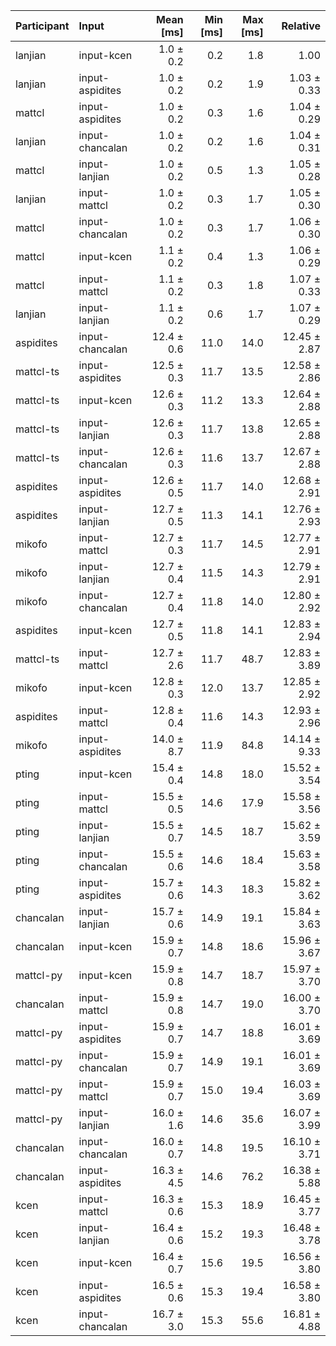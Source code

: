 | Participant | Input | Mean [ms] | Min [ms] | Max [ms] | Relative |
|:---|:---|---:|---:|---:|---:|
| lanjian | input-kcen | 1.0 ± 0.2 | 0.2 | 1.8 | 1.00 |
| lanjian | input-aspidites | 1.0 ± 0.2 | 0.2 | 1.9 | 1.03 ± 0.33 |
| mattcl | input-aspidites | 1.0 ± 0.2 | 0.3 | 1.6 | 1.04 ± 0.29 |
| lanjian | input-chancalan | 1.0 ± 0.2 | 0.2 | 1.6 | 1.04 ± 0.31 |
| mattcl | input-lanjian | 1.0 ± 0.2 | 0.5 | 1.3 | 1.05 ± 0.28 |
| lanjian | input-mattcl | 1.0 ± 0.2 | 0.3 | 1.7 | 1.05 ± 0.30 |
| mattcl | input-chancalan | 1.0 ± 0.2 | 0.3 | 1.7 | 1.06 ± 0.30 |
| mattcl | input-kcen | 1.1 ± 0.2 | 0.4 | 1.3 | 1.06 ± 0.29 |
| mattcl | input-mattcl | 1.1 ± 0.2 | 0.3 | 1.8 | 1.07 ± 0.33 |
| lanjian | input-lanjian | 1.1 ± 0.2 | 0.6 | 1.7 | 1.07 ± 0.29 |
| aspidites | input-chancalan | 12.4 ± 0.6 | 11.0 | 14.0 | 12.45 ± 2.87 |
| mattcl-ts | input-aspidites | 12.5 ± 0.3 | 11.7 | 13.5 | 12.58 ± 2.86 |
| mattcl-ts | input-kcen | 12.6 ± 0.3 | 11.2 | 13.3 | 12.64 ± 2.88 |
| mattcl-ts | input-lanjian | 12.6 ± 0.3 | 11.7 | 13.8 | 12.65 ± 2.88 |
| mattcl-ts | input-chancalan | 12.6 ± 0.3 | 11.6 | 13.7 | 12.67 ± 2.88 |
| aspidites | input-aspidites | 12.6 ± 0.5 | 11.7 | 14.0 | 12.68 ± 2.91 |
| aspidites | input-lanjian | 12.7 ± 0.5 | 11.3 | 14.1 | 12.76 ± 2.93 |
| mikofo | input-mattcl | 12.7 ± 0.3 | 11.7 | 14.5 | 12.77 ± 2.91 |
| mikofo | input-lanjian | 12.7 ± 0.4 | 11.5 | 14.3 | 12.79 ± 2.91 |
| mikofo | input-chancalan | 12.7 ± 0.4 | 11.8 | 14.0 | 12.80 ± 2.92 |
| aspidites | input-kcen | 12.7 ± 0.5 | 11.8 | 14.1 | 12.83 ± 2.94 |
| mattcl-ts | input-mattcl | 12.7 ± 2.6 | 11.7 | 48.7 | 12.83 ± 3.89 |
| mikofo | input-kcen | 12.8 ± 0.3 | 12.0 | 13.7 | 12.85 ± 2.92 |
| aspidites | input-mattcl | 12.8 ± 0.4 | 11.6 | 14.3 | 12.93 ± 2.96 |
| mikofo | input-aspidites | 14.0 ± 8.7 | 11.9 | 84.8 | 14.14 ± 9.33 |
| pting | input-kcen | 15.4 ± 0.4 | 14.8 | 18.0 | 15.52 ± 3.54 |
| pting | input-mattcl | 15.5 ± 0.5 | 14.6 | 17.9 | 15.58 ± 3.56 |
| pting | input-lanjian | 15.5 ± 0.7 | 14.5 | 18.7 | 15.62 ± 3.59 |
| pting | input-chancalan | 15.5 ± 0.6 | 14.6 | 18.4 | 15.63 ± 3.58 |
| pting | input-aspidites | 15.7 ± 0.6 | 14.3 | 18.3 | 15.82 ± 3.62 |
| chancalan | input-lanjian | 15.7 ± 0.6 | 14.9 | 19.1 | 15.84 ± 3.63 |
| chancalan | input-kcen | 15.9 ± 0.7 | 14.8 | 18.6 | 15.96 ± 3.67 |
| mattcl-py | input-kcen | 15.9 ± 0.8 | 14.7 | 18.7 | 15.97 ± 3.70 |
| chancalan | input-mattcl | 15.9 ± 0.8 | 14.7 | 19.0 | 16.00 ± 3.70 |
| mattcl-py | input-aspidites | 15.9 ± 0.7 | 14.7 | 18.8 | 16.01 ± 3.69 |
| mattcl-py | input-chancalan | 15.9 ± 0.7 | 14.9 | 19.1 | 16.01 ± 3.69 |
| mattcl-py | input-mattcl | 15.9 ± 0.7 | 15.0 | 19.4 | 16.03 ± 3.69 |
| mattcl-py | input-lanjian | 16.0 ± 1.6 | 14.6 | 35.6 | 16.07 ± 3.99 |
| chancalan | input-chancalan | 16.0 ± 0.7 | 14.8 | 19.5 | 16.10 ± 3.71 |
| chancalan | input-aspidites | 16.3 ± 4.5 | 14.6 | 76.2 | 16.38 ± 5.88 |
| kcen | input-mattcl | 16.3 ± 0.6 | 15.3 | 18.9 | 16.45 ± 3.77 |
| kcen | input-lanjian | 16.4 ± 0.6 | 15.2 | 19.3 | 16.48 ± 3.78 |
| kcen | input-kcen | 16.4 ± 0.7 | 15.6 | 19.5 | 16.56 ± 3.80 |
| kcen | input-aspidites | 16.5 ± 0.6 | 15.3 | 19.4 | 16.58 ± 3.80 |
| kcen | input-chancalan | 16.7 ± 3.0 | 15.3 | 55.6 | 16.81 ± 4.88 |
